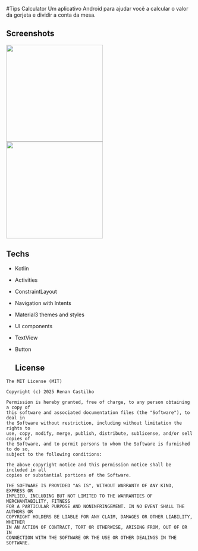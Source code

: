 #Tips Calculator
 Um aplicativo Android para ajudar você a calcular o valor da gorjeta e dividir a conta da mesa.


## Screenshots
<img src="https://github.com/user-attachments/assets/16eb8982-8159-440a-9ed4-06dd453155df"
width = 260/>
<img src="https://github.com/user-attachments/assets/b82e5867-0b62-451e-bf2d-5ad888579b12"
width = 260/>


## Techs
- Kotlin
- Activities
- ConstraintLayout
- Navigation with Intents
- Material3 themes and styles
- UI components
- TextView
- Button

  ## License
```
The MIT License (MIT)

Copyright (c) 2025 Renan Castilho

Permission is hereby granted, free of charge, to any person obtaining a copy of
this software and associated documentation files (the "Software"), to deal in
the Software without restriction, including without limitation the rights to
use, copy, modify, merge, publish, distribute, sublicense, and/or sell copies of
the Software, and to permit persons to whom the Software is furnished to do so,
subject to the following conditions:

The above copyright notice and this permission notice shall be included in all
copies or substantial portions of the Software.

THE SOFTWARE IS PROVIDED "AS IS", WITHOUT WARRANTY OF ANY KIND, EXPRESS OR
IMPLIED, INCLUDING BUT NOT LIMITED TO THE WARRANTIES OF MERCHANTABILITY, FITNESS
FOR A PARTICULAR PURPOSE AND NONINFRINGEMENT. IN NO EVENT SHALL THE AUTHORS OR
COPYRIGHT HOLDERS BE LIABLE FOR ANY CLAIM, DAMAGES OR OTHER LIABILITY, WHETHER
IN AN ACTION OF CONTRACT, TORT OR OTHERWISE, ARISING FROM, OUT OF OR IN
CONNECTION WITH THE SOFTWARE OR THE USE OR OTHER DEALINGS IN THE SOFTWARE.
```
